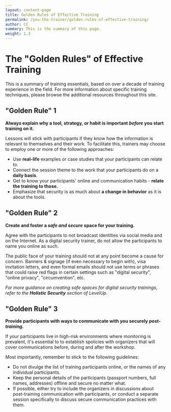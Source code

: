 ```yaml
---
layout: content-page
title: Golden Rules of Effective Training
permalink: /you-the-trainer/golden-rules-of-effective-training/
author: CC
summary: This is the summary of this page.
weight: 1.3
---
```


# The "Golden Rules" of Effective Training #

This is a summary of training essentials, based on over a decade of training experience in the field. For more information about specific training techniques, please browse the additional resources throughout this site.

## "Golden Rule" 1 ##
**Always explain why a tool, strategy, or habit is important *before* you start training on it.**

Lessons will stick with participants if they know how the information is relevant to themselves and their work. To facilitate this, trainers may choose to employ one or more of the following approaches:

- Use **real-life** examples or case studies that your participants can relate to.
- Connect the session theme to the work that your participants do on a **daily basis**.
- Get to know your participants' online and communication habits - **relate the training to those.**
- Emphasize that security is as much about **a change in behavior** as it is about the tools.

## "Golden Rule" 2 ##
**Create and foster a *safe and secure* space for your training.**

Agree with the participants to not broadcast identities via social media and on the Internet. As a digital security trainer, do not allow the participants to name you online as such.

The public face of your training should not at any point become a cause for concern. Banners & signage (if even necessary to begin with), visa invitation letters, and even formal emails should not use terms or phrases that could raise red flags in certain settings such as "digital security", "online privacy", "circumvention", etc.

*For more guidance on creating safe spaces for digital security trainings, refer to the **Holistic Security** section of LevelUp.*

## "Golden Rule" 3 ##
**Provide participants with ways to communicate with you securely *post-training.***

If your participants live in high-risk environments where monitoring is prevalent, it's essential to to establish spolicies with organizers that will cover communications before, during and after the workshop.

Most importantly, remember to stick to the following guidelines:



- Do not divulge the list of training participants online, or the names of any individual participants.
- Keep the personal details of the participants (passport numbers, full names, addresses) offline and secure no matter what.
- If possible, either try to include the organizers in discussions about post-training communication with participants, or conduct a separate session specifically to discuss secure communication practices with them.
